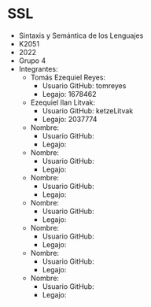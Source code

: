 # SSL
+ Sintaxis y Semántica de los Lenguajes
+ K2051
+ 2022
+ Grupo 4
+ Integrantes:
   - Tomás Ezequiel Reyes:
     - Usuario GitHub: tomreyes
     - Legajo: 1678462
   - Ezequiel Ilan Litvak:
     - Usuario GitHub: ketzeLitvak
     - Legajo: 2037774
   - Nombre:
     - Usuario GitHub: 
     - Legajo: 
   - Nombre:
     - Usuario GitHub: 
     - Legajo: 
   - Nombre:
     - Usuario GitHub: 
     - Legajo: 
   - Nombre:
     - Usuario GitHub: 
     - Legajo: 
   - Nombre:
     - Usuario GitHub: 
     - Legajo: 
   - Nombre:
     - Usuario GitHub: 
     - Legajo: 
   - Nombre:
     - Usuario GitHub: 
     - Legajo: 
